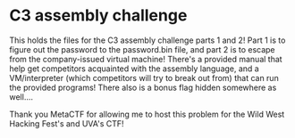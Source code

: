 # C3 assembly challenge

This holds the files for the C3 assembly challenge parts 1 and 2! Part 1 is to figure out the password to the password.bin file, and part 2 is to escape from the company-issued virtual machine! There's a provided manual that help get competitors acquainted with the assembly language, and a VM/interpreter (which competitors will try to break out from) that can run the provided programs! There also is a bonus flag hidden somewhere as well....


Thank you MetaCTF for allowing me to host this problem for the Wild West Hacking Fest's and UVA's CTF!

